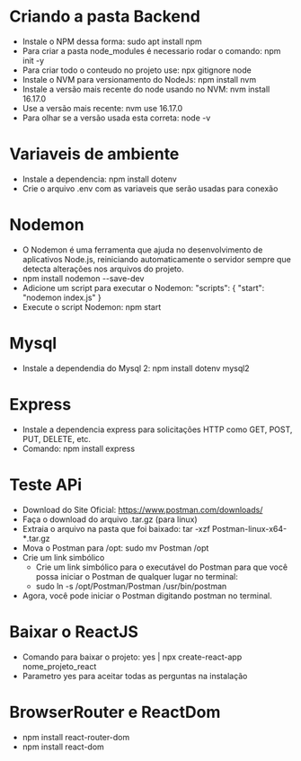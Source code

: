 # Criando a pasta Backend

- Instale o NPM dessa forma: sudo apt install npm
- Para criar a pasta node_modules é necessario rodar o comando: npm init -y
- Para criar todo o conteudo no projeto use: npx gitignore node
- Instale o NVM para versionamento do NodeJs: npm install nvm
- Instale a versão mais recente do node usando no NVM: nvm install 16.17.0
- Use a versão mais recente: nvm use 16.17.0
- Para olhar se a versão usada esta correta: node -v

# Variaveis de ambiente

- Instale a dependencia: npm install dotenv
- Crie o arquivo .env com as variaveis que serão usadas para conexão

# Nodemon

- O Nodemon é uma ferramenta que ajuda no desenvolvimento de aplicativos Node.js, reiniciando automaticamente o servidor sempre que detecta alterações nos arquivos do projeto.
- npm install nodemon --save-dev
- Adicione um script para executar o Nodemon: 
"scripts": {
  "start": "nodemon index.js"
}
- Execute o script Nodemon: npm start

# Mysql

- Instale a dependendia do Mysql 2: npm install dotenv mysql2

# Express

- Instale a dependencia express para solicitações HTTP como GET, POST, PUT, DELETE, etc.
- Comando: npm install express

# Teste APi

- Download do Site Oficial: https://www.postman.com/downloads/
- Faça o download do arquivo .tar.gz (para linux)
- Extraia o arquivo na pasta que foi baixado: tar -xzf Postman-linux-x64-*.tar.gz
- Mova o Postman para /opt: sudo mv Postman /opt
- Crie um link simbólico
  - Crie um link simbólico para o executável do Postman para que você possa iniciar o Postman de qualquer lugar no terminal:
  - sudo ln -s /opt/Postman/Postman /usr/bin/postman
- Agora, você pode iniciar o Postman digitando postman no terminal.


# Baixar o ReactJS

- Comando para baixar o projeto: yes | npx create-react-app nome_projeto_react
- Parametro yes para aceitar todas as perguntas na instalação

# BrowserRouter e ReactDom

- npm install react-router-dom
- npm install react-dom